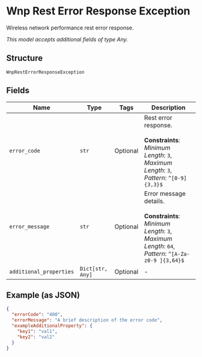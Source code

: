 
# Wnp Rest Error Response Exception

Wireless network performance rest error response.

*This model accepts additional fields of type Any.*

## Structure

`WnpRestErrorResponseException`

## Fields

| Name | Type | Tags | Description |
|  --- | --- | --- | --- |
| `error_code` | `str` | Optional | Rest error response.<br><br>**Constraints**: *Minimum Length*: `3`, *Maximum Length*: `3`, *Pattern*: `^[0-9]{3,3}$` |
| `error_message` | `str` | Optional | Error message details.<br><br>**Constraints**: *Minimum Length*: `3`, *Maximum Length*: `64`, *Pattern*: `^[A-Za-z0-9 ]{3,64}$` |
| `additional_properties` | `Dict[str, Any]` | Optional | - |

## Example (as JSON)

```json
{
  "errorCode": "400",
  "errorMessage": "A brief description of the error code",
  "exampleAdditionalProperty": {
    "key1": "val1",
    "key2": "val2"
  }
}
```

